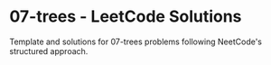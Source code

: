 # 07-trees - LeetCode Solutions
Template and solutions for 07-trees problems following NeetCode's structured approach.
